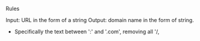 Rules

Input: URL in the form of a string
Output: domain name in the form  of string.
  - Specifically the text between ':' and '.com', removing all '/,

